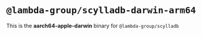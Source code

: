 # `@lambda-group/scylladb-darwin-arm64`

This is the **aarch64-apple-darwin** binary for `@lambda-group/scylladb`

